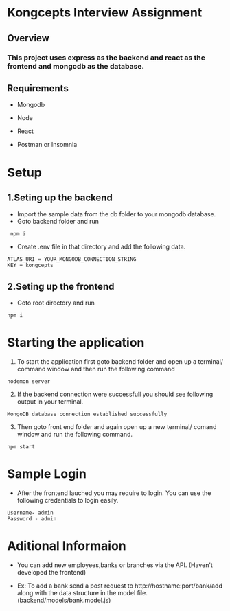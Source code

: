 # Kongcepts Interview Assignment

## Overview

### This project uses express as the backend and react as the frontend and mongodb as the database.

## Requirements

- Mongodb

- Node

- React

- Postman or Insomnia

# Setup

## 1.Seting up the backend

- Import the sample data from the db folder to your mongodb database.
- Goto backend folder and run

```
 npm i
```

- Create .env file in that directory and add the following data.

```
ATLAS_URI = YOUR_MONGODB_CONNECTION_STRING
KEY = kongcepts
```

## 2.Seting up the frontend

- Goto root directory and run

```
npm i
```

# Starting the application

1. To start the application first goto backend folder and open up a terminal/ command window and then run the following command

```
nodemon server
```

2. If the backend connection were successfull you should see following output in your terminal.

```
MongoDB database connection established successfully
```

3. Then goto front end folder and again open up a new terminal/ comand window and run the following command.

```
npm start
```

# Sample Login

- After the frontend lauched you may require to login. You can use the following credentials to login easily.

```
Username- admin
Password - admin
```

# Aditional Informaion

- You can add new employees,banks or branches via the API. (Haven't developed the frontend)

- Ex: To add a bank send a post request to http://hostname:port/bank/add along with the data structure in the model file. (backend/models/bank.model.js)
